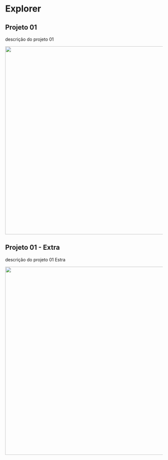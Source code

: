 # Explorer

## Projeto 01

descrição do projeto 01

<p align="center">
  <img src="https://user-images.githubusercontent.com/14807515/210085576-76ece236-8b50-4661-aa99-22d8e9af9041.PNG" width="600px" />
</p>

## Projeto 01 - Extra

descrição do projeto 01 Estra

<p align="center">
  <img src="https://user-images.githubusercontent.com/14807515/210087331-47d3eeef-e781-49cc-b672-0c78766cbad7.PNG" width="600px" />
</p>
